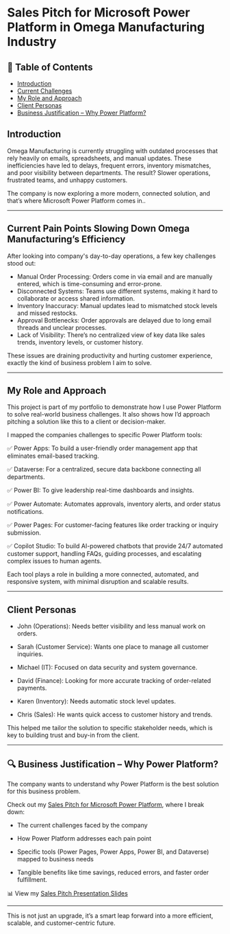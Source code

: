 # Sales Pitch for Microsoft Power Platform in Omega Manufacturing Industry

## 📑 Table of Contents

- [Introduction](#introduction)
- [Current Challenges](#current-pain-points-slowing-down-omega-manufacturings-efficiency)
- [My Role and Approach](#my-role-and-approach)
- [Client Personas](#client-personas)
- [Business Justification – Why Power Platform?](#business-justification--why-power-platform?)

## Introduction 

Omega Manufacturing is currently struggling with outdated processes that rely heavily on emails, spreadsheets, and manual updates. These inefficiencies have led to delays, frequent errors, inventory mismatches, and poor visibility between departments. The result? Slower operations, frustrated teams, and unhappy customers.

The company is now exploring a more modern, connected solution, and that’s where Microsoft Power Platform comes in..

---

## Current Pain Points Slowing Down Omega Manufacturing’s Efficiency

After looking into company's day-to-day operations, a few key challenges stood out:

- Manual Order Processing: Orders come in via email and are manually entered, which is time-consuming and error-prone.
- Disconnected Systems: Teams use different systems, making it hard to collaborate or access shared information.  
- Inventory Inaccuracy: Manual updates lead to mismatched stock levels and missed restocks.
- Approval Bottlenecks: Order approvals are delayed due to long email threads and unclear processes.
- Lack of Visibility: There’s no centralized view of key data like sales trends, inventory levels, or customer history.

These issues are draining productivity and hurting customer experience, exactly the kind of business problem I aim to solve.

---

## My Role and Approach 

This project is part of my portfolio to demonstrate how I use Power Platform to solve real-world business challenges. It also shows how I’d approach pitching a solution like this to a client or decision-maker.

I mapped the companies challenges to specific Power Platform tools:

✅ Power Apps: To build a user-friendly order management app that eliminates email-based tracking.

✅ Dataverse: For a centralized, secure data backbone connecting all departments.

✅ Power BI: To give leadership real-time dashboards and insights.

✅ Power Automate: Automates approvals, inventory alerts, and order status notifications.  

✅ Power Pages: For customer-facing features like order tracking or inquiry submission.

✅ Copilot Studio: To build AI-powered chatbots that provide 24/7 automated customer support, handling FAQs, guiding processes, and escalating complex issues to human agents.

Each tool plays a role in building a more connected, automated, and responsive system, with minimal disruption and scalable results.

---

## Client Personas

- John (Operations): Needs better visibility and less manual work on orders.

- Sarah (Customer Service): Wants one place to manage all customer inquiries.

- Michael (IT): Focused on data security and system governance.

- David (Finance): Looking for more accurate tracking of order-related payments.

- Karen (Inventory): Needs automatic stock level updates.

- Chris (Sales): He wants quick access to customer history and trends.

This helped me tailor the solution to specific stakeholder needs, which is key to building trust and buy-in from the client.

---

## 🔍 Business Justification – Why Power Platform?
The company wants to understand why Power Platform is the best solution for this business problem.

Check out my [Sales Pitch for Microsoft Power Platform](https://github.com/Ayanfe401/Business-Efficiency-and-Digital-Transformation-with-Microsoft-Power-Platform/blob/main/Sales%20Pitch.md), where I break down:

- The current challenges faced by the company

- How Power Platform addresses each pain point

- Specific tools (Power Pages, Power Apps, Power BI, and Dataverse) mapped to business needs

- Tangible benefits like time savings, reduced errors, and faster order fulfillment.

📊 View my [Sales Pitch Presentation Slides](https://1drv.ms/p/c/03cfc99376a3ee7d/EUa8Ny6xH4JPhC6wXhIKDF4BhzV5m7QF8tQIru6z44R5DQ)

---


This is not just an upgrade, it’s a smart leap forward into a more efficient, scalable, and customer-centric future.

